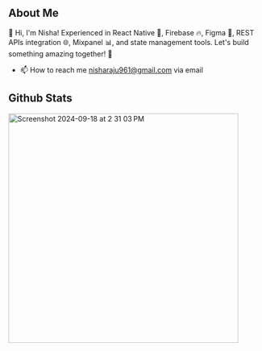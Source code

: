 ## About Me
👋 Hi, I'm Nisha! Experienced in React Native 📱, Firebase 🔥, Figma 🎨, REST APIs integration 🌐, Mixpanel 📊, and state management tools. Let's build something amazing together! 🚀
- 📫 How to reach me nisharaju961@gmail.com via email


## Github Stats
 <img width="456" alt="Screenshot 2024-09-18 at 2 31 03 PM" src="https://github-readme-stats.vercel.app/api?username=nisharaju0809">

<!---
NishaRaju0809/NishaRaju0809 is a ✨ special ✨ repository because its `README.md` (this file) appears on your GitHub profile.
You can click the Preview link to take a look at your changes.

--->

